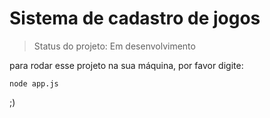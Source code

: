 # Sistema de cadastro de jogos

> Status do projeto: Em desenvolvimento

para rodar esse projeto na sua máquina, por favor digite:

```
node app.js
```

;)